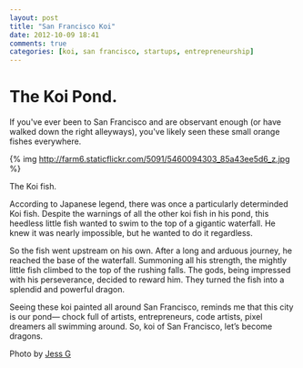 ```yaml
---
layout: post
title: "San Francisco Koi"
date: 2012-10-09 18:41
comments: true
categories: [koi, san francisco, startups, entrepreneurship]
---
```


# The Koi Pond.

If you've ever been to San Francisco and are observant enough (or have walked down the
right alleyways), you've likely seen these small orange fishes everywhere.

{% img http://farm6.staticflickr.com/5091/5460094303_85a43ee5d6_z.jpg %}

The Koi fish.

According to Japanese legend, there was once a particularly determinded Koi fish. Despite
the warnings of all the other koi fish in his pond, this heedless little fish wanted to swim
to the top of a gigantic waterfall. He knew it was nearly impossible, but he wanted to do it
regardless.

So the fish went upstream on his own. After a long and arduous journey, he reached the
base of the waterfall. Summoning all his strength, the mightly little fish climbed to the top
of the rushing falls. The gods, being impressed with his perseverance, decided to reward
him. They turned the fish into a splendid and powerful dragon.

Seeing these koi painted all around San Francisco, reminds me that this city is our pond—
chock full of artists, entrepreneurs, code artists, pixel dreamers all swimming around. So,
koi of San Francisco, let’s become dragons.

Photo by [Jess G](http://www.flickr.com/photos/jessgarduno/)
